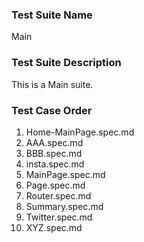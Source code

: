 ### Test Suite Name
Main

### Test Suite Description
This is a Main suite.


### Test Case Order
1. Home-MainPage.spec.md
2. AAA.spec.md
3. BBB.spec.md
4. insta.spec.md
5. MainPage.spec.md
6. Page.spec.md
7. Router.spec.md
8. Summary.spec.md
9. Twitter.spec.md
10. XYZ.spec.md
